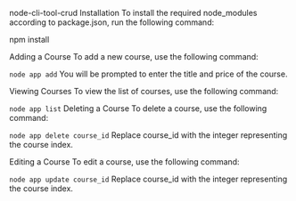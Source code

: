 node-cli-tool-crud
Installation
To install the required node_modules according to package.json, run the following command:

npm install

Adding a Course
To add a new course, use the following command:


```node app add```
You will be prompted to enter the title and price of the course.

Viewing Courses
To view the list of courses, use the following command:

```node app list```
Deleting a Course
To delete a course, use the following command:


```node app delete course_id```
Replace course_id with the integer representing the course index.

Editing a Course
To edit a course, use the following command:

```node app update course_id```
Replace course_id with the integer representing the course index.

